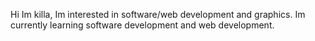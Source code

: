 Hi Im killa, Im interested in software/web development and graphics. Im currently learning software development and web development.  

